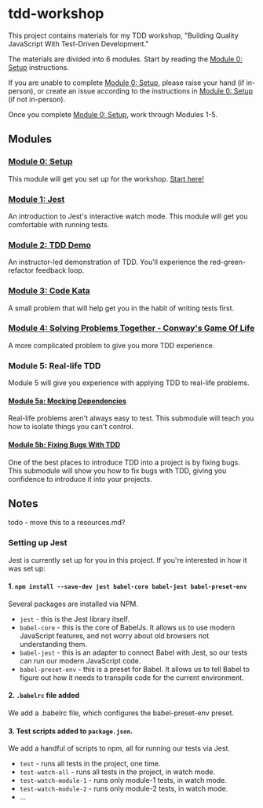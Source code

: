 # tdd-workshop
This project contains materials for my TDD workshop, "Building Quality JavaScript With Test-Driven Development."

The materials are divided into 6 modules. Start by reading the [Module 0: Setup](./module-0/README.md) instructions. 

If you are unable to complete [Module 0: Setup](./module-0/README.md), please raise your hand (if in-person), or create an issue according to the instructions in [Module 0: Setup](./module-0/README.md) (if not in-person). 

Once you complete [Module 0: Setup](./module-0/README.md), work through Modules 1-5.



## Modules

### [Module 0: Setup](./module-0/README.md)

This module will get you set up for the workshop. [Start here!](./module-0/README.md)

### [Module 1: Jest](./module-1/README.md)

An introduction to Jest's interactive watch mode. This module will get you comfortable with running tests.

### [Module 2: TDD Demo](./module-2/README.md)

An instructor-led demonstration of TDD. You'll experience the red-green-refactor feedback loop.

### [Module 3: Code Kata](./module-3/README.md)

A small problem that will help get you in the habit of writing tests first.

### [Module 4: Solving Problems Together - Conway's Game Of Life](./module-4/README.md)

A more complicated problem to give you more TDD experience.

### Module 5: Real-life TDD

Module 5 will give you experience with applying TDD to real-life problems.

#### [Module 5a: Mocking Dependencies](./module-5a/README.md)

Real-life problems aren't always easy to test. This submodule will teach you how to isolate things you can't control.

#### [Module 5b: Fixing Bugs With TDD](./module-5b/README.md)

One of the best places to introduce TDD into a project is by fixing bugs. This submodule will show you how to fix bugs with TDD, giving you confidence to introduce it into your projects.

## Notes

todo - move this to a resources.md?

### Setting up Jest

Jest is currently set up for you in this project. If you're interested in how it was set up:

#### 1. `npm install --save-dev jest babel-core babel-jest babel-preset-env`

Several packages are installed via NPM.

* `jest` - this is the Jest library itself.
* `babel-core` - this is the core of BabelJs. It allows us to use modern JavaScript features, and not worry about old browsers not understanding them.
* `babel-jest` - this is an adapter to connect Babel with Jest, so our tests can run our modern JavaScript code.
* `babel-preset-env` - this is a preset for Babel. It allows us to tell Babel to figure out how it needs to transpile code for the current environment.

#### 2. `.babelrc` file added

We add a .babelrc file, which configures the babel-preset-env preset.

#### 3. Test scripts added to `package.json`. 

We add a handful of scripts to npm, all for running our tests via Jest.

* `test` - runs all tests in the project, one time.
* `test-watch-all` - runs all tests in the project, in watch mode.
* `test-watch-module-1` - runs only module-1 tests, in watch mode.
* `test-watch-module-2` - runs only module-2 tests, in watch mode.
* ...
